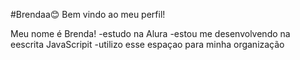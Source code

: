 

#Brendaa😊
Bem vindo  ao meu perfil!

Meu nome é Brenda!
-estudo na Alura
-estou me desenvolvendo na eescrita JavaScripit
-utilizo esse espaçao para minha organização














